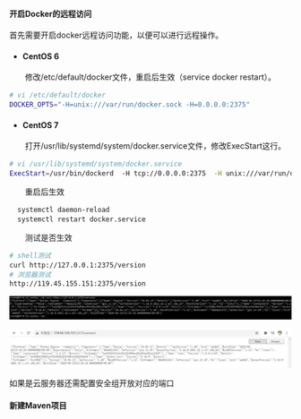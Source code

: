 #### 开启Docker的远程访问

首先需要开启docker远程访问功能，以便可以进行远程操作。

- #### CentOS 6

　　修改/etc/default/docker文件，重启后生效（service docker restart）。

```sh
# vi /etc/default/docker
DOCKER_OPTS="-H=unix:///var/run/docker.sock -H=0.0.0.0:2375"
```

- ####  CentOS 7

　　打开/usr/lib/systemd/system/docker.service文件，修改ExecStart这行。

```sh
# vi /usr/lib/systemd/system/docker.service
ExecStart=/usr/bin/dockerd  -H tcp://0.0.0.0:2375  -H unix:///var/run/docker.sock
```

　　重启后生效

```sh
  systemctl daemon-reload    
  systemctl restart docker.service
```

　　测试是否生效

```sh
# shell测试
curl http://127.0.0.1:2375/version
# 浏览器测试
http://119.45.155.151:2375/version
```

![image-20200927170534919](https://raw.githubusercontent.com/wefashe/git-images/master/images/20200927170535.png)

![image-20200927170438781](https://raw.githubusercontent.com/wefashe/git-images/master/images/20200927170446.png)



如果是云服务器还需配置安全组开放对应的端口



#### 新建Maven项目